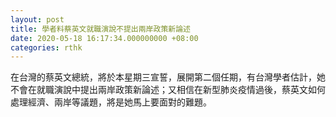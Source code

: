 ```yaml
---
layout: post
title: 學者料蔡英文就職演說不提出兩岸政策新論述
date: 2020-05-18 16:17:34.000000000 +08:00
categories: rthk
---
```


在台灣的蔡英文總統，將於本星期三宣誓，展開第二個任期，有台灣學者估計，她不會在就職演說中提出兩岸政策新論述；又相信在新型肺炎疫情過後，蔡英文如何處理經濟、兩岸等議題，將是她馬上要面對的難題。

